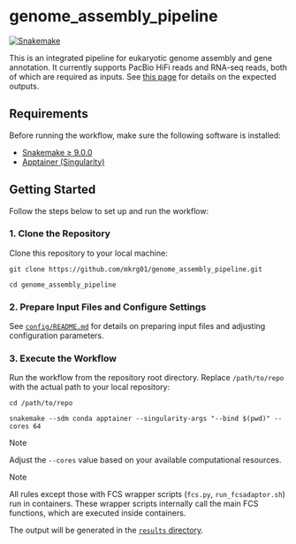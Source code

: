 # genome_assembly_pipeline

[![Snakemake](https://img.shields.io/badge/snakemake-≥9.0.0-brightgreen.svg)](https://snakemake.github.io)

This is an integrated pipeline for eukaryotic genome assembly and gene annotation.
It currently supports PacBio HiFi reads and RNA-seq reads, both of which are required as inputs.
See [this page](https://github.com/mkrg01/genome_assembly_pipeline/wiki/Directory-structure-in-results) for details on the expected outputs.

## Requirements

Before running the workflow, make sure the following software is installed:

- [Snakemake ≥ 9.0.0](https://snakemake.readthedocs.io/en/stable/getting_started/installation.html)
- [Apptainer (Singularity)](https://apptainer.org/docs/admin/main/installation.html)

## Getting Started

Follow the steps below to set up and run the workflow:

### 1. Clone the Repository

Clone this repository to your local machine:

```
git clone https://github.com/mkrg01/genome_assembly_pipeline.git

cd genome_assembly_pipeline
```

### 2. Prepare Input Files and Configure Settings

See [`config/README.md`](https://github.com/mkrg01/genome_assembly_pipeline/blob/main/config/README.md) for details on preparing input files and adjusting configuration parameters.

### 3. Execute the Workflow

Run the workflow from the repository root directory. Replace `/path/to/repo` with the actual path to your local repository:

```
cd /path/to/repo

snakemake --sdm conda apptainer --singularity-args "--bind $(pwd)" --cores 64
```
> [!NOTE]
> Adjust the `--cores` value based on your available computational resources.

> [!NOTE]
> All rules except those with FCS wrapper scripts (`fcs.py`, `run_fcsadaptor.sh`) run in containers. These wrapper scripts internally call the main FCS functions, which are executed inside containers.

The output will be generated in the [`results` directory](https://github.com/mkrg01/genome_assembly_pipeline/wiki/Directory-structure-in-results).
